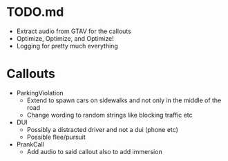 # TODO.md
- Extract audio from GTAV for the callouts
- Optimize, Optimize, and Optimize!
- Logging for pretty much everything


# Callouts
- ParkingViolation
    - Extend to spawn cars on sidewalks and not only in the middle of the road
    - Change wording to random strings like blocking traffic etc
- DUI
	- Possibly a distracted driver and not a dui (phone etc)
	- Possible flee/pursuit
- PrankCall
	- Add audio to said callout also to add immersion